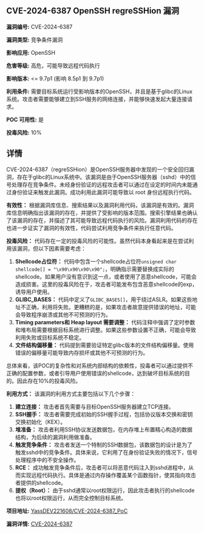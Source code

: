 ## CVE-2024-6387 OpenSSH regreSSHion 漏洞

**漏洞编号:** CVE-2024-6387

**漏洞类型:** 竞争条件漏洞

**影响应用:** OpenSSH

**危害等级:** 高危，可能导致远程代码执行

**影响版本:** <= 9.7p1 (影响 8.5p1 到 9.7p1)

**利用条件:** 需要目标系统运行受影响版本的OpenSSH，并且是基于glibc的Linux系统。攻击者需要能够建立到SSH服务的网络连接，并能够快速发起大量连接请求。

**POC 可用性:** 是

**投毒风险:** 10%

## 详情

CVE-2024-6387（regreSSHion）是OpenSSH服务器中发现的一个安全回归漏洞，存在于glibc的Linux系统中。该漏洞是由于OpenSSH服务器（sshd）中的信号处理存在竞争条件。未经身份验证的远程攻击者可以通过在设定的时间内未能通过身份验证来触发此漏洞。成功利用此漏洞可能导致以 root 身份远程执行代码。

**有效性：**
根据漏洞库信息、搜索结果以及漏洞利用代码，该漏洞是有效的。漏洞库信息明确指出该漏洞的存在，并提供了受影响的版本范围。搜索引擎结果也确认了该漏洞的存在，并描述了其可能导致远程代码执行的风险。漏洞利用代码的存在也进一步证实了漏洞的有效性，代码尝试利用竞争条件来执行任意代码。

**投毒风险：**
代码存在一定的投毒风险的可能性。虽然代码本身看起来是在尝试利用该漏洞，但以下因素需要考虑：

1.  **Shellcode占位符：** 代码中包含一个shellcode占位符`unsigned char shellcode[] = "\x90\x90\x90\x90";`，明确指示需要替换成实际的shellcode。如果用户没有意识到这一点，或者使用了恶意shellcode，可能会造成损害。这里的投毒风险在于，攻击者可能发布包含恶意shellcode的exp，诱导用户使用。 
2.  **GLIBC_BASES：** 代码中定义了`GLIBC_BASES[]`，用于绕过ASLR。如果这些地址不正确，利用将失败。更糟糕的是，如果攻击者故意提供错误的地址，可能会导致程序崩溃或其他不可预测的行为。
3.  **Timing parameters和 Heap layout 需要调整：** 代码注释中强调了定时参数和堆布局需要根据目标系统进行调整。如果这些参数设置不正确，可能会导致利用失败或目标系统不稳定。
4.  **文件结构偏移量：** 代码提到需要验证特定glibc版本的文件结构偏移量。使用错误的偏移量可能导致内存损坏或其他不可预测的行为。

总体来看，该POC的复杂性和对系统内部结构的依赖性，投毒者可以通过提供不正确的配置参数，或者引导用户使用错误的shellcode，达到破坏目标系统的目的。因此存在10%的投毒风险。

**利用方式：**
该漏洞的利用方式主要包括以下几个步骤：

1.  **建立连接：** 攻击者首先需要与目标OpenSSH服务器建立TCP连接。
2.  **SSH握手：** 攻击者需要完成初始的SSH握手过程，包括协议版本交换和密钥交换初始化（KEX）。
3.  **堆准备：** 攻击者利用SSH协议发送数据包，在内存堆上布置精心构造的数据结构，为后续的漏洞利用做准备。
4.  **触发竞争条件：** 攻击者发送一个特制的SSH数据包，该数据包的设计是为了触发sshd中的竞争条件。具体来说，它利用了在身份验证失败的情况下，信号处理程序中的不安全操作。
5.  **RCE：** 成功触发竞争条件后，攻击者可以将恶意代码注入到sshd进程中，从而实现远程代码执行。具体是通过内存操作覆盖某个函数指针，使其指向攻击者提供的shellcode。
6.  **提权（Root）：** 由于sshd通常以root权限运行，因此攻击者执行的shellcode也将以root权限运行，从而完全控制目标系统。

**项目地址:** [YassDEV221608/CVE-2024-6387_PoC](https://github.com/YassDEV221608/CVE-2024-6387_PoC)

**漏洞详情:** [CVE-2024-6387](https://nvd.nist.gov/vuln/detail/CVE-2024-6387)